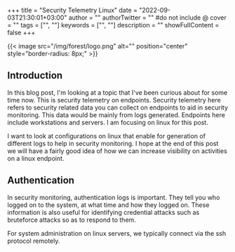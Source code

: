 +++
title = "Security Telemetry Linux"
date = "2022-09-03T21:30:01+03:00"
author = ""
authorTwitter = "" #do not include @
cover = ""
tags = ["", ""]
keywords = ["", ""]
description = ""
showFullContent = false
+++

<!--more-->
{{< image src="/img/forest/logo.png" alt="" position="center" style="border-radius: 8px;" >}}

## Introduction

In this blog post, I'm looking at a topic that I've been curious about for some time now. This is security telemetry on endpoints. Security telemetry here refers to security related data you can collect on endpoints to aid in security monitoring. This data would be mainly from logs generated. Endpoints here include workstations and servers. I am focusing on linux for this post.

I want to look at configurations on linux that enable for generation of different logs to help in security monitoring. I hope at the end of this post we will have a fairly good idea of how we can increase visibility on activities on a linux endpoint.

## Authentication

In security monitoring, authentication logs is important. They tell you who logged on to the system, at what time and how they logged on. These information is also useful for identifying credential attacks such as bruteforce attacks so as to respond to them.

For system administration on linux servers, we typically connect via the ssh protocol remotely. 

